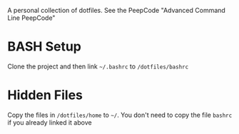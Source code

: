 A personal collection of dotfiles.  See the PeepCode "Advanced Command Line PeepCode"

# BASH Setup #

Clone the project and then link `~/.bashrc` to `/dotfiles/bashrc`

# Hidden Files #

Copy the files in `/dotfiles/home` to `~/`.  You don't need to copy the file `bashrc` if you already linked it above